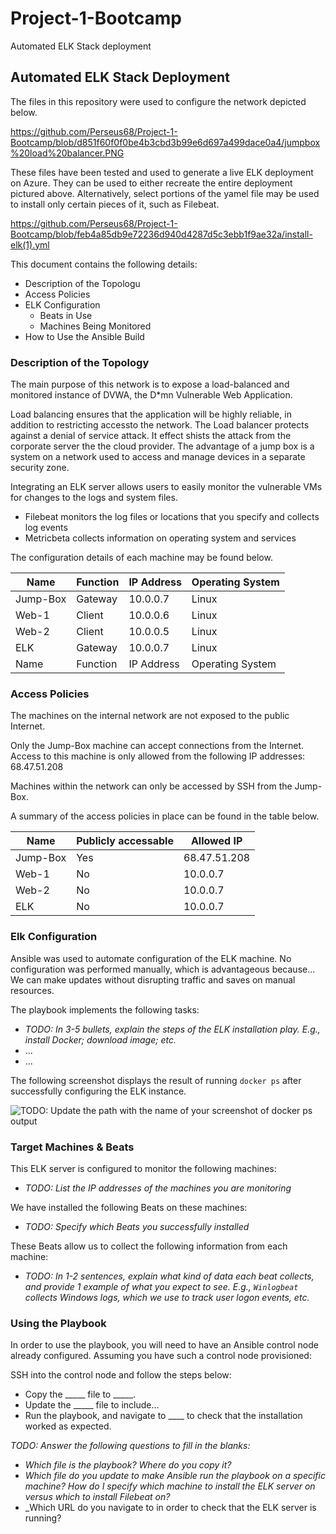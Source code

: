 # Project-1-Bootcamp
Automated ELK Stack deployment
## Automated ELK Stack Deployment

The files in this repository were used to configure the network depicted below.

https://github.com/Perseus68/Project-1-Bootcamp/blob/d851f60f0f0be4b3cbd3b99e6d697a499dace0a4/jumpbox%20load%20balancer.PNG

These files have been tested and used to generate a live ELK deployment on Azure. They can be used to either recreate the entire deployment pictured above. Alternatively, select portions of the yamel file may be used to install only certain pieces of it, such as Filebeat.

  https://github.com/Perseus68/Project-1-Bootcamp/blob/feb4a85db9e72236d940d4287d5c3ebb1f9ae32a/install-elk(1).yml

This document contains the following details:
- Description of the Topologu
- Access Policies
- ELK Configuration
  - Beats in Use
  - Machines Being Monitored
- How to Use the Ansible Build


### Description of the Topology

The main purpose of this network is to expose a load-balanced and monitored instance of DVWA, the D*mn Vulnerable Web Application.

Load balancing ensures that the application will be highly reliable, in addition to restricting accessto the network.
The Load balancer protects against a denial of service attack. It effect shists the attack from the corporate server the the cloud provider. The advantage of a jump box is a system on a network used to access and manage devices in a separate security zone.

Integrating an ELK server allows users to easily monitor the vulnerable VMs for changes to the logs and system files.
- Filebeat monitors the log files or locations that you specify and collects log events
- Metricbeta collects information on operating system and services

The configuration details of each machine may be found below.

| Name     | Function | IP Address | Operating System |
|----------|----------|------------|------------------|
| Jump-Box | Gateway  | 10.0.0.7   | Linux            |
| Web-1    | Client   | 10.0.0.6   | Linux            |
| Web-2    | Client   | 10.0.0.5   | Linux            |
| ELK      | Gateway  | 10.0.0.7   | Linux            |
| Name     | Function | IP Address | Operating System |


### Access Policies

The machines on the internal network are not exposed to the public Internet. 

Only the Jump-Box machine can accept connections from the Internet. Access to this machine is only allowed from the following IP addresses:
68.47.51.208 

Machines within the network can only be accessed by SSH from the Jump-Box.

A summary of the access policies in place can be found in the table below.

| Name     | Publicly accessable | Allowed IP   |
|----------|---------------------|--------------|
| Jump-Box | Yes                 | 68.47.51.208 |
| Web-1    | No                  | 10.0.0.7     |
| Web-2    | No                  | 10.0.0.7     |
| ELK      | No                  | 10.0.0.7     |

### Elk Configuration

Ansible was used to automate configuration of the ELK machine. No configuration was performed manually, which is advantageous because...
We can make updates without disrupting traffic and saves on manual resources.

The playbook implements the following tasks:
- _TODO: In 3-5 bullets, explain the steps of the ELK installation play. E.g., install Docker; download image; etc._
- ...
- ...

The following screenshot displays the result of running `docker ps` after successfully configuring the ELK instance.

![TODO: Update the path with the name of your screenshot of docker ps output](Images/docker_ps_output.png)

### Target Machines & Beats
This ELK server is configured to monitor the following machines:
- _TODO: List the IP addresses of the machines you are monitoring_

We have installed the following Beats on these machines:
- _TODO: Specify which Beats you successfully installed_

These Beats allow us to collect the following information from each machine:
- _TODO: In 1-2 sentences, explain what kind of data each beat collects, and provide 1 example of what you expect to see. E.g., `Winlogbeat` collects Windows logs, which we use to track user logon events, etc._

### Using the Playbook
In order to use the playbook, you will need to have an Ansible control node already configured. Assuming you have such a control node provisioned: 

SSH into the control node and follow the steps below:
- Copy the _____ file to _____.
- Update the _____ file to include...
- Run the playbook, and navigate to ____ to check that the installation worked as expected.

_TODO: Answer the following questions to fill in the blanks:_
- _Which file is the playbook? Where do you copy it?_
- _Which file do you update to make Ansible run the playbook on a specific machine? How do I specify which machine to install the ELK server on versus which to install Filebeat on?_
- _Which URL do you navigate to in order to check that the ELK server is running?
